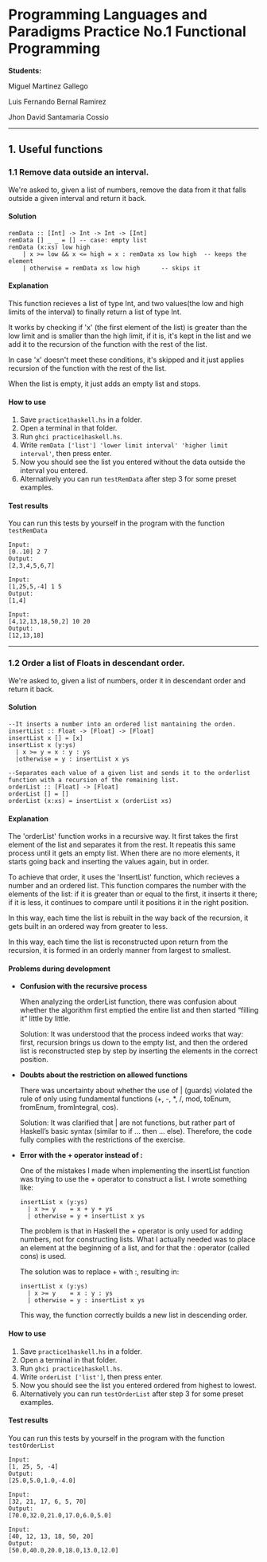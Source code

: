 # Programming Languages and Paradigms Practice No.1 Functional Programming

**Students:** 

Miguel Martinez Gallego

Luis Fernando Bernal Ramirez

Jhon David Santamaria Cossio


---

## 1. Useful functions

### 1.1 Remove data outside an interval.

We're asked to, given a list of numbers, remove the data from it that falls outside a given interval and return it back.

#### Solution

```
remData :: [Int] -> Int -> Int -> [Int]
remData [] _ _ = [] -- case: empty list
remData (x:xs) low high
    | x >= low && x <= high = x : remData xs low high  -- keeps the element
    | otherwise = remData xs low high      -- skips it
```


#### Explanation

This function recieves a list of type Int, and two values(the low and high limits of the interval) to finally return a list of type Int.

It works by checking if 'x' (the first element of the list) is greater than the low limit and is smaller than the high limit, if it is, it's kept in the list and we add it to the recursion of the function with the rest of the list.

In case 'x' doesn't meet these conditions, it's skipped and it just applies recursion of the function with the rest of the list.

When the list is empty, it just adds an empty list and stops.

#### How to use
1. Save `practice1haskell.hs` in a folder.
2. Open a terminal in that folder.
3. Run `ghci practice1haskell.hs`.
4. Write `remData ['list'] 'lower limit interval' 'higher limit interval'`, then press enter.
5. Now you should see the list you entered without the data outside the interval you entered.
6. Alternatively you can run `testRemData` after step 3 for some preset examples.


#### Test results

You can run this tests by yourself in the program with the function `testRemData`

```
Input:
[0..10] 2 7
Output:
[2,3,4,5,6,7]

Input:
[1,25,5,-4] 1 5
Output:
[1,4]

Input:
[4,12,13,18,50,2] 10 20
Output:
[12,13,18]
```

---

### 1.2 Order a list of Floats in descendant order.

We're asked to, given a list of numbers, order it in descendant order and return it back.

#### Solution

```
--It inserts a number into an ordered list mantaining the orden.
insertList :: Float -> [Float] -> [Float]
insertList x [] = [x] 
insertList x (y:ys)
  | x >= y = x : y : ys
  |otherwise = y : insertList x ys

--Separates each value of a given list and sends it to the orderlist function with a recursion of the remaining list.
orderList :: [Float] -> [Float]
orderList [] = []
orderList (x:xs) = insertList x (orderList xs)
```


#### Explanation

The 'orderList' function works in a recursive way. It first takes the first element of the list and separates it from the rest. It repeatis this same process until it gets an empty list. When there are no more elements, it starts going back and inserting the values again, but in order.

To achieve that order, it uses the 'InsertList' function, which recieves a number and an ordered list. This function compares the number with the elements of the list: if it is greater than or equal to the first, it inserts it there; if it is less, it continues to compare until it positions it in the right position.

In this way, each time the list is rebuilt in the way back of the recursion, it gets built in an ordered way from greater to less.

In this way, each time the list is reconstructed upon return from the recursion, it is formed in an orderly manner from largest to smallest.

#### Problems during development

- **Confusion with the recursive process**
  
    When analyzing the orderList function, there was confusion about whether the algorithm first emptied the entire list and then started “filling it” little by little.

    Solution: It was understood that the process indeed works that way: first, recursion brings us down to the empty list, and then the ordered list is reconstructed step by step by     inserting the elements in the correct position.

- **Doubts about the restriction on allowed functions**
  
    There was uncertainty about whether the use of | (guards) violated the rule of only using fundamental functions (+, -, *, /, mod, toEnum, fromEnum, fromIntegral, cos).

    Solution: It was clarified that | are not functions, but rather part of Haskell’s basic syntax (similar to if ... then ... else). Therefore, the code fully complies with the         restrictions of the exercise.

- **Error with the + operator instead of :**

    One of the mistakes I made when implementing the insertList function was trying to use the + operator to construct a list. I wrote something like:
  
    ```
    insertList x (y:ys)
      | x >= y    = x + y + ys
      | otherwise = y + insertList x ys
    ```
    The problem is that in Haskell the + operator is only used for adding numbers, not for constructing lists. What I actually needed was to place an element at the beginning of a       list, and for that the : operator (called cons) is used.

    The solution was to replace + with :, resulting in:
    ```
    insertList x (y:ys)
      | x >= y    = x : y : ys
      | otherwise = y : insertList x ys
    ```
    This way, the function correctly builds a new list in descending order.


#### How to use
1. Save `practice1haskell.hs` in a folder.
2. Open a terminal in that folder.
3. Run `ghci practice1haskell.hs`.
4. Write `orderList ['list']`, then press enter.
5. Now you should see the list you entered ordered from highest to lowest.
6. Alternatively you can run `testOrderList` after step 3 for some preset examples.


#### Test results

You can run this tests by yourself in the program with the function `testOrderList`

```
Input:
[1, 25, 5, -4]
Output:
[25.0,5.0,1.0,-4.0]

Input:
[32, 21, 17, 6, 5, 70]
Output:
[70.0,32.0,21.0,17.0,6.0,5.0]

Input:
[40, 12, 13, 18, 50, 20]
Output:
[50.0,40.0,20.0,18.0,13.0,12.0]
```



